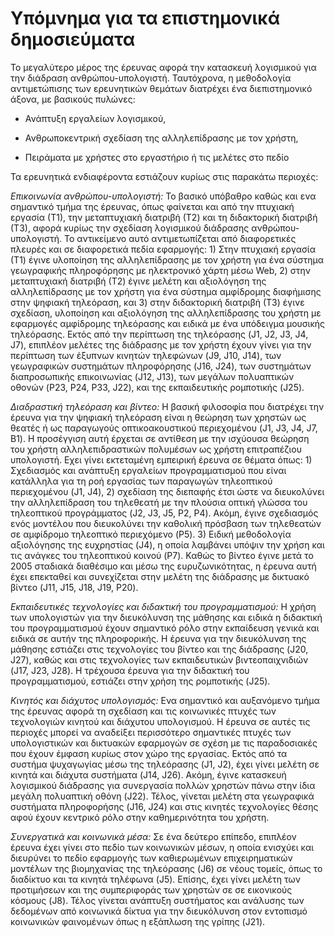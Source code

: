 
# Υπόμνημα για τα επιστημονικά δημοσιεύματα

Το μεγαλύτερο μέρος της έρευνας αφορά την κατασκευή λογισμικού για την διάδραση ανθρώπου-υπολογιστή. Ταυτόχρονα, η μεθοδολογία αντιμετώπισης των ερευνητικών θεμάτων διατρέχει ένα διεπιστημονικό άξονα, με βασικούς πυλώνες:

* Ανάπτυξη εργαλείων λογισμικού,

* Ανθρωποκεντρική σχεδίαση της αλληλεπίδρασης με τον χρήστη,

* Πειράματα με χρήστες στο εργαστήριο ή τις μελέτες στο πεδίο

Τα ερευνητικά ενδιαφέροντα εστιάζουν κυρίως στις παρακάτω περιοχές:

*Επικοινωνία ανθρώπου-υπολογιστή:* Το βασικό υπόβαθρο καθώς και ενα σημαντικό τμήμα της έρευνας, όπως φαίνεται και από την πτυχιακή εργασία (Τ1), την μεταπτυχιακή διατριβή (Τ2) και τη διδακτορική διατριβή (Τ3), αφορά κυρίως την σχεδίαση λογισμικού διάδρασης ανθρώπου-υπολογιστή. Το αντικείμενο αυτό αντιμετωπίζεται από διαφορετικές πλευρές και σε διαφορετικά πεδία εφαρμογής: 1) Στην πτυχιακή εργασία (Τ1) έγινε υλοποίηση της αλληλεπίδρασης με τον χρήστη για ένα σύστημα γεωγραφικής πληροφόρησης με ηλεκτρονικό χάρτη μέσω Web, 2) στην μεταπτυχιακή διατριβή (Τ2) έγινε μελέτη και αξιολόγηση της αλληλεπίδρασης με τον χρήστη για ένα σύστημα αμφίδρομης διαφήμισης στην ψηφιακή τηλεόραση, και 3) στην διδακτορική διατριβή (Τ3) έγινε σχεδίαση, υλοποίηση και αξιολόγηση της αλληλεπίδρασης του χρήστη με εφαρμογές αμφίδρομης τηλεόρασης και ειδικά με ένα υπόδειγμα μουσικής τηλεόρασης. Εκτός από την περίπτωση της τηλεόρασης (J1, J2, J3, J4, J7), επιπλέον μελέτες της διάδρασης με τον χρήστη έχουν γίνει για την περίπτωση των έξυπνων κινητών τηλεφώνων (J9, J10, J14), των γεωγραφικών συστημάτων πληροφόρησης (J16, J24), των συστημάτων διαπροσωπικής επικοινωνίας (J12, J13), των μεγάλων πολυαπτικών οθονών (P23, P24, P33, J22), και της εκπαιδευτικής ρομποτικής (J25).

*Διαδραστική τηλεόραση και βίντεο:* Η βασική φιλοσοφία που διατρέχει την έρευνα για την ψηφιακή τηλεόραση είναι η θεώρηση των χρηστών ως θεατές ή ως παραγωγούς οπτικοακουστικού περιεχομένου (J1, J3, J4, J7, B1). Η προσέγγιση αυτή έρχεται σε αντίθεση με την ισχύουσα θεώρηση του χρήστη αλληλεπιδραστικών πολυμέσων ως χρήστη επιτραπέζιου υπολογιστή. Εχει γίνει εκτεταμένη εμπειρική έρευνα σε θέματα όπως: 1) Σχεδιασμός και ανάπτυξη εργαλείων προγραμματισμού που είναι κατάλληλα για τη ροή εργασίας των παραγωγών τηλεοπτικού περιεχομένου (J1, J4), 2) σχεδίαση της διεπαφής έτσι ώστε να διευκολύνει την αλληλεπίδραση του τηλεθεατή με την πλούσια οπτική γλώσσα του τηλεοπτικού προγράμματος (J2, J3, J5, P2, P4). Ακόμη, έγινε σχεδιασμός ενός μοντέλου που διευκολύνει την καθολική πρόσβαση των τηλεθεατών σε αμφίδρομο τηλεοπτικό περιεχόμενο (P5). 3) Ειδική μεθοδολογία αξιολόγησης της ευχρηστίας (J4), η οποία λαμβάνει υπόψιν την χρήση και τις ανάγκες του τηλεοπτικού κοινού (P7). Καθώς το βίντεο έγινε μετά το 2005 σταδιακά διαθέσιμο και μέσω της ευρυζωνικότητας, η έρευνα αυτή έχει επεκταθεί και συνεχίζεται στην μελέτη της διάδρασης με δικτυακό βίντεο (J11, J15, J18, J19, P20).

*Εκπαιδευτικές τεχνολογίες και διδακτική του προγραμματισμού:* Η χρήση των υπολογιστών για την διευκόλυνση της μάθησης και ειδικά η διδακτική του προγραμματισμού έχουν σημαντικό ρόλο στην εκπαίδευση γενικά και ειδικά σε αυτήν της πληροφορικής. Η έρευνα για την διευκόλυνση της μάθησης εστιάζει στις τεχνολογίες του βίντεο και της διάδρασης (J20, J27), καθώς και στις τεχνολογίες των εκπαιδευτικών βιντεοπαιχνιδιών (J17, J23, J28). Η τρέχουσα έρευνα για την διδακτική του προγραμματισμού, εστιάζει στην χρήση της ρομποτικής (J25).

*Κινητός και διάχυτος υπολογισμός:* Ενα σημαντικό και αυξανόμενο τμήμα της έρευνας αφορά τη σχεδίαση και τις κοινωνικές πτυχές των τεχνολογιών κινητού και διάχυτου υπολογισμού. Η έρευνα σε αυτές τις περιοχές μπορεί να αναδείξει περισσότερο σημαντικές πτυχές των υπολογιστικών και δικτυακών εφαρμογών σε σχέση με τις παραδοσιακές που έχουν έμφαση κυρίως στον χώρο της εργασίας. Εκτός από τα συστήμα ψυχαγωγίας μέσω της τηλεόρασης (J1, J2), έχει γίνει μελέτη σε κινητά και διάχυτα συστήματα (J14, J26). Ακόμη, έγινε κατασκευή λογισμικού διάδρασης για συνεργασία πολλών χρηστών πάνω στην ίδια μεγάλη πολυαπτική οθόνη (J22). Τέλος, γίνεται μελέτη στα γεωγραφικά συστήματα πληροφορήσης (J16, J24) και στις κινητές τεχνολογίες θέσης αφού έχουν κεντρικό ρόλο στην καθημερινότητα του χρήστη.

*Συνεργατικά και κοινωνικά μέσα:* Σε ένα δεύτερο επίπεδο, επιπλέον έρευνα έχει γίνει στο πεδίο των κοινωνικών μέσων, η οποία ενισχύει και διευρύνει το πεδίο εφαρμογής των καθιερωμένων επιχειρηματικών μοντέλων της βιομηχανίας της τηλεόρασης (J6) σε νέους τομείς, όπως το διαδίκτυο και τα κινητά τηλέφωνα (J5). Επίσης, έχει γίνει μελέτη των προτιμήσεων και της συμπεριφοράς των χρηστών σε σε εικονικούς κόσμους (J8). Τέλος γίνεται ανάπτυξη συστήματος και ανάλυσης των δεδομένων από κοινωνικά δίκτυα για την διευκόλυνση στον εντοπισμό κοινωνικών φαινομένων όπως η εξάπλωση της γρίπης (J21).

